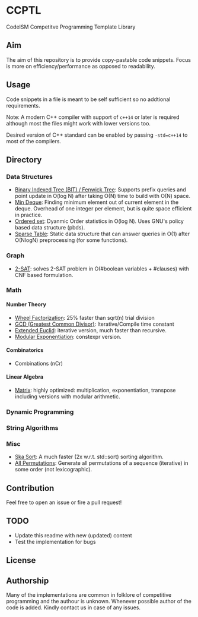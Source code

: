 # CCPTL
CodeISM Competitve Programming Template Library

## Aim
The aim of this repository is to provide copy-pastable code snippets. Focus is more on efficiency/performance as opposed to readability.

## Usage
Code snippets in a file is meant to be self sufficient so no addtional requirements.

Note: A modern C++ compiler with support of `c++14` or later is required although most the files might work with lower versions too. 

Desired version of C++ standard can be enabled by passing `-std=c++14` to most of the compilers.

## Directory
### Data Structures
- [Binary Indexed Tree (BIT) / Fenwick Tree](https://github.com/CodeISM/ccptl/blob/master/Data%20Structures/BIT.h): Supports prefix queries and point update in O(log N) after taking O(N) time to build with O(N) space.
- [Min Deque](https://github.com/CodeISM/ccptl/blob/master/Data%20Structures/min_deque.h): Finding minimum element out of current element in the deque. Overhead of one integer per element, but is quite space efficient in practice.
- [Ordered set](https://github.com/CodeISM/ccptl/blob/master/Data%20Structures/ordered_set.h): Dyanmic Order statistics in O(log N). Uses GNU's policy based data structure (pbds).
- [Sparse Table](https://github.com/CodeISM/ccptl/blob/master/Data%20Structures/sparse_table.h): Static data structure that can answer queries in O(1) after O(NlogN) preprocessing (for some functions).

### Graph
- [2-SAT](https://github.com/CodeISM/ccptl/blob/master/Graph/2SAT.h): solves 2-SAT problem in O(#boolean variables + #clauses) with CNF based formulation.
### Math
#### Number Theory
- [Wheel Factorization](https://github.com/CodeISM/ccptl/blob/master/Number%20Theory/wheel_factorization.h): 25% faster than sqrt(n) trial division
- [GCD (Greatest Common Divisor)](https://github.com/CodeISM/ccptl/blob/master/Number%20Theory/gcd.h): Iterative/Compile time constant
- [Extended Euclid](https://github.com/CodeISM/ccptl/blob/master/Number%20Theory/extended_euclid.h): iterative version, much faster than recursive.
- [Modular Exponentiation](https://github.com/CodeISM/ccptl/blob/master/Number%20Theory/modular_exponentiation.h): constexpr version.
#### Combinatorics
- Combinations (nCr)
#### Linear Algebra
- [Matrix](https://github.com/CodeISM/ccptl/blob/master/Linear%20Algebra/matrix.h): highly optimized: multiplication, exponentiation, transpose including versions with modular arithmetic.

### Dynamic Programming
### String Algorithms
### Misc
- [Ska Sort](https://github.com/CodeISM/ccptl/blob/master/Misc/ska_sort.h): A much faster (2x w.r.t. std::sort) sorting algorithm.
- [All Permutations](https://github.com/CodeISM/ccptl/blob/master/Misc/all_permutations.h): Generate all permutations of a sequence (iterative) in some order (not lexicographic).

## Contribution
Feel free to open an issue or fire a pull request!

## TODO
- Update this readme with new (updated) content
- Test the implementation for bugs

## License

## Authorship
Many of the implementations are common in folklore of competitive programming and the authour is unknown. Whenever possible author of the code is added. Kindly contact us in case of any issues.

